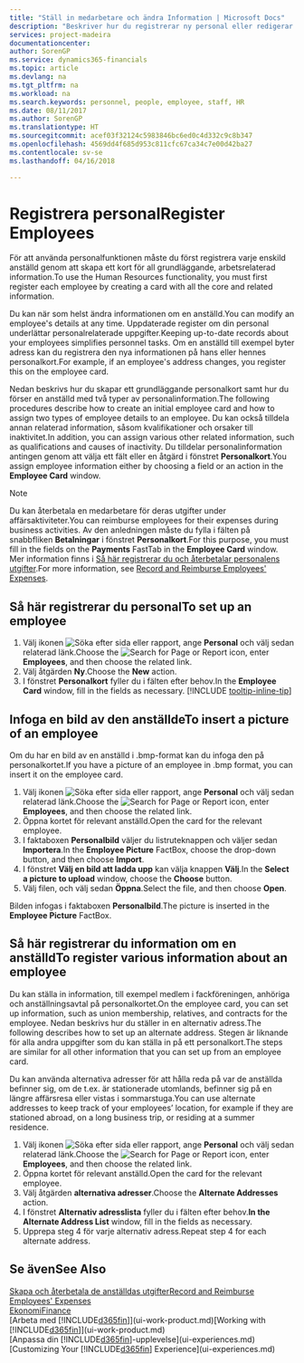 ```yaml
---
title: "Ställ in medarbetare och ändra Information | Microsoft Docs"
description: "Beskriver hur du registrerar ny personal eller redigerar information för nuvarande anställda."
services: project-madeira
documentationcenter: 
author: SorenGP
ms.service: dynamics365-financials
ms.topic: article
ms.devlang: na
ms.tgt_pltfrm: na
ms.workload: na
ms.search.keywords: personnel, people, employee, staff, HR
ms.date: 08/11/2017
ms.author: SorenGP
ms.translationtype: HT
ms.sourcegitcommit: acef03f32124c5983846bc6ed0c4d332c9c8b347
ms.openlocfilehash: 4569dd4f685d953c811cfc67ca34c7e00d42ba27
ms.contentlocale: sv-se
ms.lasthandoff: 04/16/2018

---
```

# <a name="register-employees"></a><span data-ttu-id="642c9-103">Registrera personal</span><span class="sxs-lookup"><span data-stu-id="642c9-103">Register Employees</span></span>
<span data-ttu-id="642c9-104">För att använda personalfunktionen måste du först registrera varje enskild anställd genom att skapa ett kort för all grundläggande, arbetsrelaterad information.</span><span class="sxs-lookup"><span data-stu-id="642c9-104">To use the Human Resources functionality, you must first register each employee by creating a card with all the core and related information.</span></span>

<span data-ttu-id="642c9-105">Du kan när som helst ändra informationen om en anställd.</span><span class="sxs-lookup"><span data-stu-id="642c9-105">You can modify an employee's details at any time.</span></span> <span data-ttu-id="642c9-106">Uppdaterade register om din personal underlättar personalrelaterade uppgifter.</span><span class="sxs-lookup"><span data-stu-id="642c9-106">Keeping up-to-date records about your employees simplifies personnel tasks.</span></span> <span data-ttu-id="642c9-107">Om en anställd till exempel byter adress kan du registrera den nya informationen på hans eller hennes personalkort.</span><span class="sxs-lookup"><span data-stu-id="642c9-107">For example, if an employee's address changes, you register this on the employee card.</span></span>

<span data-ttu-id="642c9-108">Nedan beskrivs hur du skapar ett grundläggande personalkort samt hur du förser en anställd med två typer av personalinformation.</span><span class="sxs-lookup"><span data-stu-id="642c9-108">The following procedures describe how to create an initial employee card and how to assign two types of employee details to an employee.</span></span> <span data-ttu-id="642c9-109">Du kan också tilldela annan relaterad information, såsom kvalifikationer och orsaker till inaktivitet.</span><span class="sxs-lookup"><span data-stu-id="642c9-109">In addition, you can assign various other related information, such as qualifications and causes of inactivity.</span></span> <span data-ttu-id="642c9-110">Du tilldelar personalinformation antingen genom att välja ett fält eller en åtgärd i fönstret **Personalkort**.</span><span class="sxs-lookup"><span data-stu-id="642c9-110">You assign employee information either by choosing a field or an action in the **Employee Card** window.</span></span>

> [!NOTE]  
> <span data-ttu-id="642c9-111">Du kan återbetala en medarbetare för deras utgifter under affärsaktiviteter.</span><span class="sxs-lookup"><span data-stu-id="642c9-111">You can reimburse employees for their expenses during business activities.</span></span> <span data-ttu-id="642c9-112">Av den anledningen måste du fylla i fälten på snabbfliken **Betalningar** i fönstret **Personalkort**.</span><span class="sxs-lookup"><span data-stu-id="642c9-112">For this purpose, you must fill in the fields on the **Payments** FastTab in the **Employee Card** window.</span></span> <span data-ttu-id="642c9-113">Mer information finns i [Så här registrerar du och återbetalar personalens utgifter](finance-how-record-reimburse-employee-expenses.md).</span><span class="sxs-lookup"><span data-stu-id="642c9-113">For more information, see [Record and Reimburse Employees' Expenses](finance-how-record-reimburse-employee-expenses.md).</span></span>

## <a name="to-set-up-an-employee"></a><span data-ttu-id="642c9-114">Så här registrerar du personal</span><span class="sxs-lookup"><span data-stu-id="642c9-114">To set up an employee</span></span>
1. <span data-ttu-id="642c9-115">Välj ikonen ![Söka efter sida eller rapport](media/ui-search/search_small.png "Ikonen Söka efter sida eller rapport"), ange **Personal** och välj sedan relaterad länk.</span><span class="sxs-lookup"><span data-stu-id="642c9-115">Choose the ![Search for Page or Report](media/ui-search/search_small.png "Search for Page or Report icon") icon, enter **Employees**, and then choose the related link.</span></span>
2. <span data-ttu-id="642c9-116">Välj åtgärden **Ny**.</span><span class="sxs-lookup"><span data-stu-id="642c9-116">Choose the **New** action.</span></span>
3. <span data-ttu-id="642c9-117">I fönstret **Personalkort** fyller du i fälten efter behov.</span><span class="sxs-lookup"><span data-stu-id="642c9-117">In the **Employee Card** window, fill in the fields as necessary.</span></span> [!INCLUDE [tooltip-inline-tip](includes/tooltip-inline-tip_md.md)]

## <a name="to-insert-a-picture-of-an-employee"></a><span data-ttu-id="642c9-118">Infoga en bild av den anställde</span><span class="sxs-lookup"><span data-stu-id="642c9-118">To insert a picture of an employee</span></span>
<span data-ttu-id="642c9-119">Om du har en bild av en anställd i .bmp-format kan du infoga den på personalkortet.</span><span class="sxs-lookup"><span data-stu-id="642c9-119">If you have a picture of an employee in .bmp format, you can insert it on the employee card.</span></span>

1. <span data-ttu-id="642c9-120">Välj ikonen ![Söka efter sida eller rapport](media/ui-search/search_small.png "Ikonen Söka efter sida eller rapport"), ange **Personal** och välj sedan relaterad länk.</span><span class="sxs-lookup"><span data-stu-id="642c9-120">Choose the ![Search for Page or Report](media/ui-search/search_small.png "Search for Page or Report icon") icon, enter **Employees**, and then choose the related link.</span></span>
2. <span data-ttu-id="642c9-121">Öppna kortet för relevant anställd.</span><span class="sxs-lookup"><span data-stu-id="642c9-121">Open the card for the relevant employee.</span></span>
3. <span data-ttu-id="642c9-122">I faktaboxen **Personalbild** väljer du listruteknappen och väljer sedan **Importera**.</span><span class="sxs-lookup"><span data-stu-id="642c9-122">In the **Employee Picture** FactBox, choose the drop-down button, and then choose **Import**.</span></span>
4. <span data-ttu-id="642c9-123">I fönstret **Välj en bild att ladda upp** kan välja knappen **Välj**.</span><span class="sxs-lookup"><span data-stu-id="642c9-123">In the **Select a picture to upload** window, choose the **Choose** button.</span></span>
5. <span data-ttu-id="642c9-124">Välj filen, och välj sedan **Öppna**.</span><span class="sxs-lookup"><span data-stu-id="642c9-124">Select the file, and then choose **Open**.</span></span>

<span data-ttu-id="642c9-125">Bilden infogas i faktaboxen **Personalbild**.</span><span class="sxs-lookup"><span data-stu-id="642c9-125">The picture is inserted in the **Employee Picture** FactBox.</span></span>

## <a name="to-register-various-information-about-an-employee"></a><span data-ttu-id="642c9-126">Så här registrerar du information om en anställd</span><span class="sxs-lookup"><span data-stu-id="642c9-126">To register various information about an employee</span></span>
<span data-ttu-id="642c9-127">Du kan ställa in information, till exempel medlem i fackföreningen, anhöriga och anställningsavtal på personalkortet.</span><span class="sxs-lookup"><span data-stu-id="642c9-127">On the employee card, you can set up information, such as union membership, relatives, and contracts for the employee.</span></span> <span data-ttu-id="642c9-128">Nedan beskrivs hur du ställer in en alternativ adress.</span><span class="sxs-lookup"><span data-stu-id="642c9-128">The following describes how to set up an alternate address.</span></span> <span data-ttu-id="642c9-129">Stegen är liknande för alla andra uppgifter som du kan ställa in på ett personalkort.</span><span class="sxs-lookup"><span data-stu-id="642c9-129">The steps are similar for all other information that you can set up from an employee card.</span></span>

<span data-ttu-id="642c9-130">Du kan använda alternativa adresser för att hålla reda på var de anställda befinner sig, om de t.ex. är stationerade utomlands, befinner sig på en längre affärsresa eller vistas i sommarstuga.</span><span class="sxs-lookup"><span data-stu-id="642c9-130">You can use alternate addresses to keep track of your employees’ location, for example if they are stationed abroad, on a long business trip, or residing at a summer residence.</span></span>

1. <span data-ttu-id="642c9-131">Välj ikonen ![Söka efter sida eller rapport](media/ui-search/search_small.png "Ikonen Söka efter sida eller rapport"), ange **Personal** och välj sedan relaterad länk.</span><span class="sxs-lookup"><span data-stu-id="642c9-131">Choose the ![Search for Page or Report](media/ui-search/search_small.png "Search for Page or Report icon") icon, enter **Employees**, and then choose the related link.</span></span>
2. <span data-ttu-id="642c9-132">Öppna kortet för relevant anställd.</span><span class="sxs-lookup"><span data-stu-id="642c9-132">Open the card for the relevant employee.</span></span>
3. <span data-ttu-id="642c9-133">Välj åtgärden **alternativa adresser**.</span><span class="sxs-lookup"><span data-stu-id="642c9-133">Choose the **Alternate Addresses** action.</span></span>
4. <span data-ttu-id="642c9-134">I fönstret **Alternativ adresslista** fyller du i fälten efter behov.</span><span class="sxs-lookup"><span data-stu-id="642c9-134">**In the Alternate Address List** window, fill in the fields as necessary.</span></span>
5. <span data-ttu-id="642c9-135">Upprepa steg 4 för varje alternativ adress.</span><span class="sxs-lookup"><span data-stu-id="642c9-135">Repeat step 4 for each alternate address.</span></span>

## <a name="see-also"></a><span data-ttu-id="642c9-136">Se även</span><span class="sxs-lookup"><span data-stu-id="642c9-136">See Also</span></span>
[<span data-ttu-id="642c9-137">Skapa och återbetala de anställdas utgifter</span><span class="sxs-lookup"><span data-stu-id="642c9-137">Record and Reimburse Employees' Expenses</span></span>](finance-how-record-reimburse-employee-expenses.md)  
[<span data-ttu-id="642c9-138">Ekonomi</span><span class="sxs-lookup"><span data-stu-id="642c9-138">Finance</span></span>](finance.md)  
<span data-ttu-id="642c9-139">[Arbeta med [!INCLUDE[d365fin](includes/d365fin_md.md)]](ui-work-product.md)</span><span class="sxs-lookup"><span data-stu-id="642c9-139">[Working with [!INCLUDE[d365fin](includes/d365fin_md.md)]](ui-work-product.md)</span></span>  
<span data-ttu-id="642c9-140">[Anpassa din [!INCLUDE[d365fin](includes/d365fin_md.md)]-upplevelse](ui-experiences.md)</span><span class="sxs-lookup"><span data-stu-id="642c9-140">[Customizing Your [!INCLUDE[d365fin](includes/d365fin_md.md)] Experience](ui-experiences.md)</span></span>

